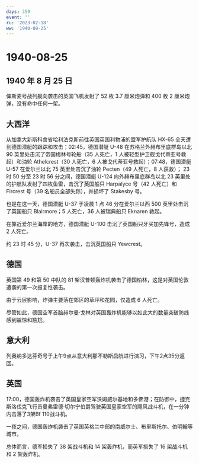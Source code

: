 ```yaml
---
days: 359
event: ''
ru: '2023-02-18'
ww: '1940-08-25'
---
```


# 1940-08-25

## 1940 年 8 月 25 日

俾斯麦号战列舰向袭击的英国飞机发射了 52 枚 3.7 厘米炮弹和 400 枚 2
厘米炮弹，没有命中任何一架。

## 大西洋

从加拿大新斯科舍省哈利法克斯前往英国英国利物浦的盟军护航队 HX-65
全天遭到德国潜艇的跟踪和攻击；02:45，德国潜艇 U-48
在苏格兰外赫布里底群岛以北 90 英里处击沉了帝国梅林号轮船（35 人死亡，1
人被轻型护卫舰戈代蒂亚号救起）和油轮 Athelcrest（30 人死亡，6
人被戈代蒂亚号救起）；07:48，德国潜艇 U-57 在爱尔兰以北 75
英里处击沉了油轮 Pecten（49 人死亡，8 人获救）； 23 时 50 分至 23 时 56
分之间，德国潜艇 U-124 向外赫布里底群岛以北 23
英里处的护航队发射了四枚鱼雷，击沉了英国船只 Harpalyce 号（42 人死亡）和
Fircrest 号（39 名船员全部失踪），并损坏了 Stakesby 号。

也是在这一天，德国潜艇 U-37 于凌晨 1 点 46 分在爱尔兰以西 500
英里处击沉了英国船只 Blairmore；5 人死亡，36 人被瑞典船只 Eknaren 救起。

在靠近爱尔兰海岸的地方，德国潜艇 U-100 击沉了英国船只牙买加先锋号，造成
2 人死亡。

约 23 时 45 分，U-37 再次袭击，击沉英国船只 Yewcrest。

## 德国

英国第 49 和第 50 中队的 81
架汉普顿轰炸机袭击了德国柏林，这是对英国伦敦遭袭的第一次报复性袭击。

由于云层影响，炸弹主要落在郊区的草坪和花园，仅造成 6 人死亡。

尽管如此，德国空军首脑赫尔曼·戈林对英国轰炸机能够以如此大的数量突破防线感到震惊和尴尬。

## 意大利

列奥纳多达芬奇号于上午9点从意大利那不勒斯启航进行演习，下午2点35分返回。

## 英国

17:00，德国轰炸机袭击了英国皇家空军沃姆威尔基地和多佛港；在防御中，捷克斯洛伐克飞行员曼弗雷德·切尔宁伯爵驾驶英国皇家空军的飓风战斗机，在一分钟内击落了3架Bf
110战斗机。

一夜之间，德国轰炸机袭击了英国英格兰中部的南威尔士、布里斯托尔、伯明翰等城市。

总体而言，德军损失了 38 架战斗机和 14 架轰炸机，而英军损失了 16
架战斗机和 2 架轰炸机。